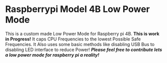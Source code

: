 # Raspberrypi Model 4B Low Power Mode
 This is a custom made Low Power Mode for Raspberry pi 4B. **This is work in Progress!** It caps CPU Frequencies to the lowest Possible Safe Frequencies. It Also uses some basic methods like disabling USB Bus to disabling LED interface to reduce Power! **_Please feel free to contribute lets a low power mode for raspberry pi a reality!_**
